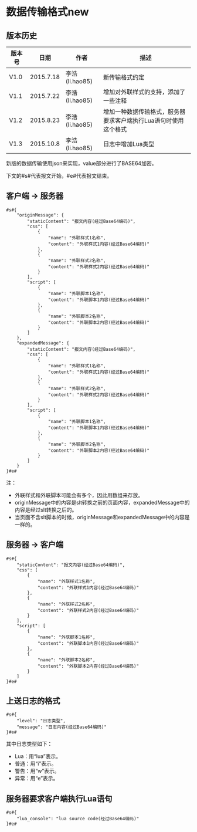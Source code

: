 # 数据传输格式new #

## 版本历史

版本号|日期|作者|描述
---|---|---|---
V1.0|2015.7.18|李浩(li.hao85)|新传输格式约定
V1.1|2015.7.22|李浩(li.hao85)|增加对外联样式的支持，添加了一些注释
V1.2|2015.8.23|李浩(li.hao85)|增加一种数据传输格式，服务器要求客户端执行Lua语句时使用这个格式
V1.3|2015.10.8|李浩(li.hao85)|日志中增加Lua类型

<!-- toc -->

新版的数据传输使用json来实现，value部分进行了BASE64加密。

下文的#s#代表报文开始，#e#代表报文结束。

## 客户端 -> 服务器 ##

```
#s#{
    "originMessage": {
        "staticContent": "报文内容(经过Base64编码)",
        "css": [
            {
                "name": "外联样式1名称",
                "content": "外联样式1内容(经过Base64编码)"
            },
            {
                "name": "外联样式2名称",
                "content": "外联样式2内容(经过Base64编码)"
            }
        ],
        "script": [
            {
                "name": "外联脚本1名称",
                "content": "外联脚本1内容(经过Base64编码)"
            },
            {
                "name": "外联脚本2名称",
                "content": "外联脚本2内容(经过Base64编码)"
            }
        ]
    },
    "expandedMessage": {
        "staticContent": "报文内容(经过Base64编码)",
        "css": [
            {
                "name": "外联样式1名称",
                "content": "外联样式1内容(经过Base64编码)"
            },
            {
                "name": "外联样式2名称",
                "content": "外联样式2内容(经过Base64编码)"
            }
        ],
        "script": [
            {
                "name": "外联脚本1名称",
                "content": "外联脚本1内容(经过Base64编码)"
            },
            {
                "name": "外联脚本2名称",
                "content": "外联脚本2内容(经过Base64编码)"
            }
        ]
    }
}#e#
```

注：

- 外联样式和外联脚本可能会有多个，因此用数组来存放。
- originMessage中的内容是slt转换之前的页面内容，expandedMessage中的内容是经过slt转换之后的。
- 当页面不含slt脚本的时候，originMessage和expandedMessage中的内容是一样的。

## 服务器 -> 客户端 ##

```
#s#{
    "staticContent": "报文内容(经过Base64编码)",
    "css": [
        {
            "name": "外联样式1名称",
            "content": "外联样式1内容(经过Base64编码)"
        },
        {
            "name": "外联样式2名称",
            "content": "外联样式2内容(经过Base64编码)"
        }
    ],
    "script": [
        {
            "name": "外联脚本1名称",
            "content": "外联脚本1内容(经过Base64编码)"
        },
        {
            "name": "外联脚本2名称",
            "content": "外联脚本2内容(经过Base64编码)"
        }
    ]
}#e#
```

## 上送日志的格式 ##

```
#s#{
    "level": "日志类型",
    "message": "日志内容(经过Base64编码)"
}#e#
```

其中日志类型如下：

- Lua：用“lua”表示。
- 普通：用“i”表示。
- 警告：用“w”表示。
- 异常：用“e”表示。

## 服务器要求客户端执行Lua语句 ##

```
#s#{
    "lua_console": "lua source code(经过Base64编码)"
}#e#
```
